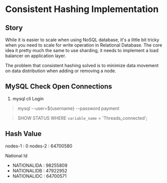 # Consistent Hashing Implementation

## Story
While it is easier to scale when using NoSQL database, it's a little bit tricky when you need to scale for write operation in Relational Database. The core idea it pretty much the same to use sharding, it needs to implement a load balancer on application layer.

The problem that consistent hashing solved is to minimize data movement on data distribution when adding or removing a node.

## MySQL Check Open Connections
1. mysql cli
Login
> mysql --user=${username} --password payment

> SHOW STATUS WHERE `variable_name` = 'Threads_connected';


## Hash Value
nodes-1 : 0
nodes-2 : 64700580

National Id
- NATIONALIDA : 98255809
- NATIONALIDB : 47922952
- NATIONALIDC : 64700571
